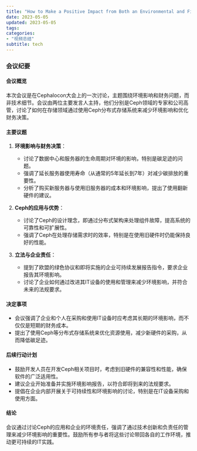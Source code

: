 ```yaml
---
title: "How to Make a Positive Impact from Both an Environmental and Financial Perspective"
date: 2023-05-05
updated: 2023-05-05
tags:
categories:
- "视频总结"
subtitle: tech
---
```



### 会议纪要

#### 会议概览
本次会议是在Cephalocon大会上的一次讨论，主题围绕环境影响和财务问题，而非技术细节。会议由两位主要发言人主持，他们分别是Ceph领域的专家和公司高管，讨论了如何在存储领域通过使用Ceph分布式存储系统来减少环境影响和优化财务决策。

#### 主要议题
1. **环境影响与财务决策**：
   - 讨论了数据中心和服务器的生命周期对环境的影响，特别是碳足迹的问题。
   - 强调了延长服务器使用寿命（从通常的5年延长到7年）对减少碳排放的重要性。
   - 分析了购买新服务器与使用旧服务器的成本和环境影响，提出了使用翻新硬件的建议。

2. **Ceph的应用与优势**：
   - 讨论了Ceph的设计理念，即通过分布式架构来处理组件故障，提高系统的可靠性和可扩展性。
   - 强调了Ceph在处理存储需求时的效率，特别是在使用旧硬件时仍能保持良好的性能。

3. **立法与企业责任**：
   - 提到了欧盟的绿色协议和即将实施的企业可持续发展报告指令，要求企业报告其环境影响。
   - 讨论了企业如何通过改进其IT设备的使用和管理来减少环境影响，并符合未来的法规要求。

#### 决定事项
- 会议强调了企业和个人在采购和使用IT设备时应考虑其长期的环境影响，而不仅仅是短期的财务成本。
- 提出了使用Ceph等分布式存储系统来优化资源使用，减少新硬件的采购，从而降低碳足迹。

#### 后续行动计划
- 鼓励开发人员在开发Ceph相关项目时，考虑到旧硬件的兼容性和性能，确保软件的广泛适用性。
- 建议企业开始准备并实施环境影响报告，以符合即将到来的法规要求。
- 提倡在企业内部开展关于可持续性和环境影响的讨论，特别是在IT设备采购和使用方面。

#### 结论
会议通过讨论Ceph的应用和企业的环境责任，强调了通过技术创新和负责任的管理来减少环境影响的重要性。鼓励所有参与者将这些讨论带回各自的工作环境，推动更可持续的IT实践。